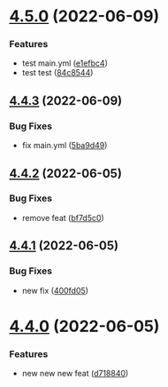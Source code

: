 # [4.5.0](https://github.com/Hussein-Attie/APT3/compare/v4.4.3...v4.5.0) (2022-06-09)


### Features

* test main.yml ([e1efbc4](https://github.com/Hussein-Attie/APT3/commit/e1efbc4c604ab295546e54209e00d448bdbb7609))
* test test ([84c8544](https://github.com/Hussein-Attie/APT3/commit/84c85448391b684e5b9354e17b817400a2f6d456))



## [4.4.3](https://github.com/Hussein-Attie/APT3/compare/v4.4.2...v4.4.3) (2022-06-09)


### Bug Fixes

* fix main.yml ([5ba9d49](https://github.com/Hussein-Attie/APT3/commit/5ba9d49892c47b5efaa1010255baecea554b0ef8))



## [4.4.2](https://github.com/Hussein-Attie/APT3/compare/v4.4.1...v4.4.2) (2022-06-05)


### Bug Fixes

* remove feat ([bf7d5c0](https://github.com/Hussein-Attie/APT3/commit/bf7d5c0c22ffafb474515c0da44784da677d3759))



## [4.4.1](https://github.com/Hussein-Attie/APT3/compare/v4.4.0...v4.4.1) (2022-06-05)


### Bug Fixes

* new fix ([400fd05](https://github.com/Hussein-Attie/APT3/commit/400fd05307bd8ef87cba13a2cc30757bca964ee1))



# [4.4.0](https://github.com/Hussein-Attie/APT3/compare/v4.3.0...v4.4.0) (2022-06-05)


### Features

* new new new feat ([d718840](https://github.com/Hussein-Attie/APT3/commit/d7188402c8abaf0179f2dace7e2a3d48abc679dd))



